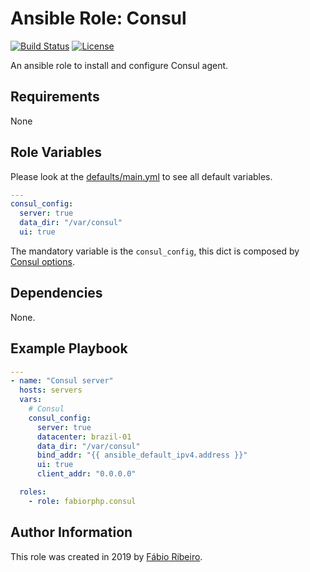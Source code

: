 # Ansible Role: Consul
[![Build Status](https://img.shields.io/travis/fabiorphp/ansible-role-consul/master.svg?style=flat-square)](https://travis-ci.org/fabiorphp/ansible-role-consul)
[![License](https://img.shields.io/badge/License-MIT-blue.svg?style=flat-square)](https://github.com/fabiorphp/ansible-role-consul/blob/master/LICENSE)

An ansible role to install and configure Consul agent.

## Requirements
None

## Role Variables
Please look at the [defaults/main.yml](defaults/main.yml) to see all default variables.

```yml
---
consul_config:
  server: true
  data_dir: "/var/consul"
  ui: true
```
The mandatory variable is the `consul_config`, this dict is composed by [Consul options](https://www.consul.io/docs/agent/options.html).

## Dependencies
None.

## Example Playbook

```yml
---
- name: "Consul server"
  hosts: servers
  vars:
    # Consul
    consul_config:
      server: true
      datacenter: brazil-01
      data_dir: "/var/consul"
      bind_addr: "{{ ansible_default_ipv4.address }}"
      ui: true
      client_addr: "0.0.0.0"

  roles:
    - role: fabiorphp.consul
```

## Author Information
This role was created in 2019 by [Fábio Ribeiro](https://github.com/fabiorphp).
